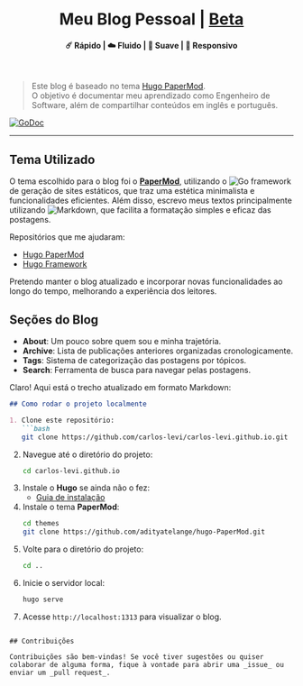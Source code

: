 <h1 align="center">Meu Blog Pessoal | <a href="https://adityatelange.github.io/hugo-PaperMod/" rel="nofollow">Beta</a></h1>

<h4 align="center">☄️ Rápido | ☁️ Fluido | 🌙 Suave | 📱 Responsivo</h4>
<br>

> Este blog é baseado no tema [Hugo PaperMod](https://github.com/adityatelange/hugo-PaperMod).<br>
> O objetivo é documentar meu aprendizado como Engenheiro de Software, além de compartilhar conteúdos em inglês e português.

[![GoDoc](https://godoc.org/github.com/gohugoio/hugo?status.svg)](https://godoc.org/github.com/gohugoio/hugo)

---

## Tema Utilizado

O tema escolhido para o blog foi o [**PaperMod**](https://github.com/adityatelange/hugo-PaperMod), utilizando o ![Go](https://img.shields.io/badge/Go-00ADD8?logo=go&logoColor=white) framework de geração de sites estáticos, que traz uma estética minimalista e funcionalidades eficientes. Além disso, escrevo meus textos principalmente utilizando ![Markdown](https://img.shields.io/badge/Markdown-000000?logo=markdown&logoColor=white), que facilita a formatação simples e eficaz das postagens.

Repositórios que me ajudaram:

- [Hugo PaperMod](https://github.com/adityatelange/hugo-PaperMod)
- [Hugo Framework](https://github.com/gohugoio/hugo)

Pretendo manter o blog atualizado e incorporar novas funcionalidades ao longo do tempo, melhorando a experiência dos leitores.

## Seções do Blog

- **About**: Um pouco sobre quem sou e minha trajetória.
- **Archive**: Lista de publicações anteriores organizadas cronologicamente.
- **Tags**: Sistema de categorização das postagens por tópicos.
- **Search**: Ferramenta de busca para navegar pelas postagens.

Claro! Aqui está o trecho atualizado em formato Markdown:

```markdown
## Como rodar o projeto localmente

1. Clone este repositório:
   ```bash
   git clone https://github.com/carlos-levi/carlos-levi.github.io.git
   ```
2. Navegue até o diretório do projeto:
   ```bash
   cd carlos-levi.github.io
   ```
3. Instale o **Hugo** se ainda não o fez:
   - [Guia de instalação](https://gohugo.io/getting-started/installing/)
4. Instale o tema **PaperMod**:
   ```bash
   cd themes
   git clone https://github.com/adityatelange/hugo-PaperMod.git
   ```
5. Volte para o diretório do projeto:
   ```bash
   cd ..
   ```
6. Inicie o servidor local:
   ```bash
   hugo serve
   ```
7. Acesse `http://localhost:1313` para visualizar o blog.
```

## Contribuições

Contribuições são bem-vindas! Se você tiver sugestões ou quiser colaborar de alguma forma, fique à vontade para abrir uma _issue_ ou enviar um _pull request_.
